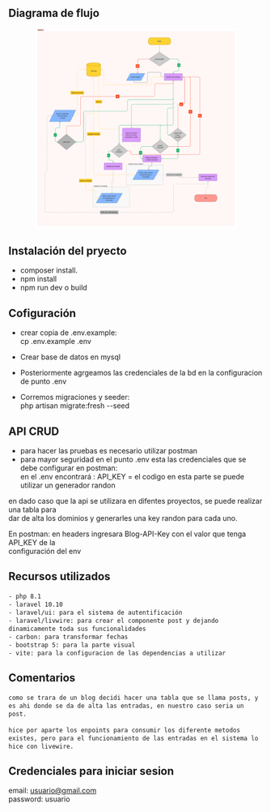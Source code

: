 ## Diagrama de flujo
<p align="center"><img src="/public/Diagra.png" width="400" alt="Laravel Logo"></p>

## Instalación del pryecto

- composer install.
- npm install
- npm run dev o build


## Cofiguración
- crear copia de .env.example:<br>
  cp .env.example .env

- Crear base de datos en mysql
- Posteriormente agrgeamos las credenciales de la bd en la configuracion de punto .env
- Corremos migraciones y seeder: <br>
  php artisan migrate:fresh --seed

## API CRUD 
- para hacer las pruebas es necesario utilizar postman <br>
- para mayor seguridad en el punto .env esta las credenciales que se debe configurar en postman:<br>
en el .env encontrará :  API_KEY = el codigo en esta parte se puede utilizar un generador randon<br>

en dado caso que la api se utilizara en difentes proyectos, se puede realizar una tabla para <br>dar de alta los dominios y generarles una key randon para cada uno.<br>

En postman: en headers ingresara Blog-API-Key con el valor que tenga API_KEY de la <br>configuración del env

## Recursos utilizados
    - php 8.1
    - laravel 10.10
    - laravel/ui: para el sistema de autentificación
    - laravel/livwire: para crear el componente post y dejando dinamicamente toda sus funcionalidades
    - carbon: para transformar fechas
    - bootstrap 5: para la parte visual
    - vite: para la configuracion de las dependencias a utilizar

## Comentarios
    como se trara de un blog decidi hacer una tabla que se llama posts, y es ahi donde se da de alta las entradas, en nuestro caso seria un post.
    
    hice por aparte los enpoints para consumir los diferente metodos existes, pero para el funcionamiento de las entradas en el sistema lo hice con livewire.
    

## Credenciales para iniciar sesion
email: usuario@gmail.com<br>
password: usuario
